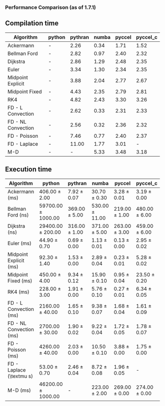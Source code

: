 ### Performance Comparison (as of 1.7.1)
## Compilation time
Algorithm                 | python                    | pythran                   | numba                     | pyccel                    | pyccel_c                 
------------------------- | ------------------------- | ------------------------- | ------------------------- | ------------------------- | -------------------------
Ackermann                 | -                         | 2.26                      | 0.34                      | 1.71                      | 1.52                     
Bellman Ford              | -                         | 2.82                      | 0.97                      | 2.40                      | 2.32                     
Dijkstra                  | -                         | 2.86                      | 1.29                      | 2.48                      | 2.35                     
Euler                     | -                         | 3.34                      | 1.30                      | 2.34                      | 2.35                     
Midpoint Explicit         | -                         | 3.88                      | 2.04                      | 2.77                      | 2.67                     
Midpoint Fixed            | -                         | 4.43                      | 2.35                      | 2.79                      | 2.81                     
RK4                       | -                         | 4.82                      | 2.43                      | 3.30                      | 3.26                     
FD - L Convection         | -                         | 2.62                      | 0.33                      | 2.31                      | 2.33                     
FD - NL Convection        | -                         | 2.56                      | 0.32                      | 2.36                      | 2.32                     
FD - Poisson              | -                         | 7.46                      | 0.77                      | 2.40                      | 2.37                     
FD - Laplace              | -                         | 11.00                     | 1.77                      | 3.01                      | -                        
M-D                       | -                         | -                         | 5.33                      | 3.48                      | 3.18                     

## Execution time
Algorithm                 | python                    | pythran                   | numba                     | pyccel                    | pyccel_c                 
------------------------- | ------------------------- | ------------------------- | ------------------------- | ------------------------- | -------------------------
Ackermann (ms)            | 406.00 $\pm$ 2.00         | 7.92 $\pm$ 0.07           | 30.70 $\pm$ 0.30          | 3.28 $\pm$ 0.01           | 3.19 $\pm$ 0.00          
Bellman Ford (ns)         | 59700.00 $\pm$ 1000.00    | 369.00 $\pm$ 5.00         | 530.00 $\pm$ 11.00        | 219.00 $\pm$ 1.00         | 480.00 $\pm$ 6.00        
Dijkstra (ns)             | 29400.00 $\pm$ 200.00     | 316.00 $\pm$ 1.00         | 371.00 $\pm$ 5.00         | 263.00 $\pm$ 3.00         | 459.00 $\pm$ 6.00        
Euler (ms)                | 44.90 $\pm$ 0.70          | 0.69 $\pm$ 0.00           | 1.13 $\pm$ 0.01           | 0.13 $\pm$ 0.00           | 2.95 $\pm$ 0.02          
Midpoint Explicit (ms)    | 92.30 $\pm$ 1.40          | 1.53 $\pm$ 0.00           | 2.89 $\pm$ 0.04           | 0.23 $\pm$ 0.01           | 5.28 $\pm$ 0.02          
Midpoint Fixed (ms)       | 450.00 $\pm$ 4.00         | 9.34 $\pm$ 0.12           | 15.90 $\pm$ 0.10          | 0.95 $\pm$ 0.04           | 23.50 $\pm$ 0.20         
RK4 (ms)                  | 228.00 $\pm$ 3.00         | 1.91 $\pm$ 0.00           | 5.76 $\pm$ 0.10           | 0.27 $\pm$ 0.01           | 6.34 $\pm$ 0.05          
FD - L Convection (ms)    | 2160.00 $\pm$ 40.00       | 1.65 $\pm$ 0.10           | 9.38 $\pm$ 0.07           | 1.68 $\pm$ 0.04           | 1.61 $\pm$ 0.09          
FD - NL Convection (ms)   | 2700.00 $\pm$ 30.00       | 1.90 $\pm$ 0.02           | 9.22 $\pm$ 0.04           | 1.72 $\pm$ 0.05           | 1.78 $\pm$ 0.07          
FD - Poisson (ms)         | 4260.00 $\pm$ 40.00       | 2.03 $\pm$ 0.00           | 10.50 $\pm$ 0.10          | 3.88 $\pm$ 0.00           | 1.75 $\pm$ 0.00          
FD - Laplace (\textmu s)  | 53.00 $\pm$ 0.70          | 2.46 $\pm$ 0.04           | 8.72 $\pm$ 0.08           | 1.96 $\pm$ 0.05           | -                        
M-D (ms)                  | 46200.00 $\pm$ 1000.00    | -                         | 223.00 $\pm$ 2.00         | 269.00 $\pm$ 0.00         | 274.00 $\pm$ 0.00        
